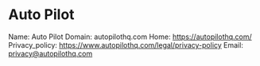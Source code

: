 
# Auto Pilot 

Name: Auto Pilot 
Domain: autopilothq.com
Home: https://autopilothq.com/
Privacy_policy: https://www.autopilothq.com/legal/privacy-policy
Email: privacy@autopilothq.com
